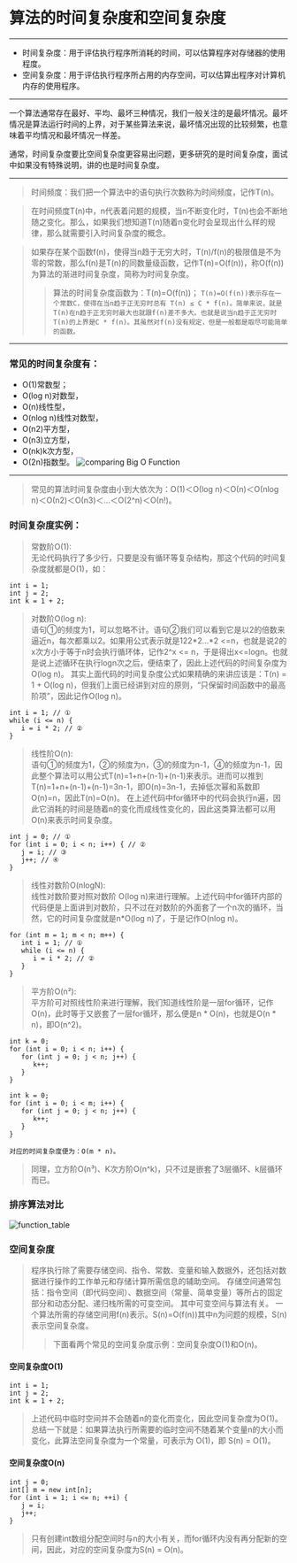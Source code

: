 算法的时间复杂度和空间复杂度
==
---
* 时间复杂度：用于评估执行程序所消耗的时间，可以估算程序对存储器的使用程度。
* 空间复杂度：用于评估执行程序所占用的内存空间，可以估算出程序对计算机内存的使用程序。

---
一个算法通常存在最好、平均、最坏三种情况，我们一般关注的是最坏情况。最坏情况是算法运行时间的上界，对于某些算法来说，最坏情况出现的比较频繁，也意味着平均情况和最坏情况一样差。

通常，时间复杂度要比空间复杂度更容易出问题，更多研究的是时间复杂度，面试中如果没有特殊说明，讲的也是时间复杂度。

---
> 时间频度：我们把一个算法中的语句执行次数称为时间频度，记作T(n)。

> 在时间频度T(n)中，n代表着问题的规模，当n不断变化时，T(n)也会不断地随之变化。那么，如果我们想知道T(n)随着n变化时会呈现出什么样的规律，那么就需要引入时间复杂度的概念。

> 如果存在某个函数f(n)，使得当n趋于无穷大时，T(n)/f(n)的极限值是不为零的常数，那么f(n)是T(n)的同数量级函数，记作T(n)=O(f(n))，称O(f(n))为算法的渐进时间复杂度，简称为时间复杂度。
>> 算法的时间复杂度函数为：T(n)=O(f(n))；
`T(n)=O(f(n))表示存在一个常数C，使得在当n趋于正无穷时总有 T(n) ≤ C * f(n)。简单来说，就是T(n)在n趋于正无穷时最大也就跟f(n)差不多大。也就是说当n趋于正无穷时T(n)的上界是C * f(n)。其虽然对f(n)没有规定，但是一般都是取尽可能简单的函数。`
---
### 常见的时间复杂度有：
* O(1)常数型；
* O(log n)对数型，
* O(n)线性型，
* O(nlog n)线性对数型，
* O(n2)平方型，
* O(n3)立方型，
* O(nk)k次方型，
* O(2n)指数型。
![comparing Big O Function](LeetCode/src/resources/comparingBigOFunction.jpg)

---
> 常见的算法时间复杂度由小到大依次为：Ο(1)＜Ο(log n)＜Ο(n)＜Ο(nlog n)＜Ο(n2)＜Ο(n3)＜…＜Ο(2^n)＜Ο(n!)。

### 时间复杂度实例：

>常数阶O(1):<br>无论代码执行了多少行，只要是没有循环等复杂结构，那这个代码的时间复杂度就都是O(1)，如：
```text
int i = 1;
int j = 2;
int k = 1 + 2;
```

>对数阶O(log n):<br> 语句①的频度为1，可以忽略不计。语句②我们可以看到它是以2的倍数来逼近n，每次都乘以2。如果用公式表示就是122*2…*2 <=n，也就是说2的x次方小于等于n时会执行循环体，记作2^x <= n，于是得出x<=logn。也就是说上述循环在执行logn次之后，便结束了，因此上述代码的时间复杂度为O(log n)。
其实上面代码的时间复杂度公式如果精确的来讲应该是：T(n) = 1 + O(log n)，但我们上面已经讲到对应的原则，“只保留时间函数中的最高阶项”，因此记作O(log n)。
```text
int i = 1; // ①
while (i <= n) {
   i = i * 2; // ②
}
```

>线性阶O(n):<br>语句①的频度为1，②的频度为n，③的频度为n-1，④的频度为n-1，因此整个算法可以用公式T(n)=1+n+(n-1)+(n-1)来表示。进而可以推到T(n)=1+n+(n-1)+(n-1)=3n-1，即O(n)=3n-1，去掉低次幂和系数即O(n)=n，因此T(n)=O(n)。
在上述代码中for循环中的代码会执行n遍，因此它消耗的时间是随着n的变化而成线性变化的，因此这类算法都可以用O(n)来表示时间复杂度。
```text
int j = 0; // ①
for (int i = 0; i < n; i++) { // ②
   j = i; // ③
   j++; // ④
}
```

>线性对数阶O(nlogN):<br>线性对数阶要对照对数阶 O(log n)来进行理解。上述代码中for循环内部的代码便是上面讲到对数阶，只不过在对数阶的外面套了一个n次的循环，当然，它的时间复杂度就是n*O(log n)了，于是记作O(nlog n)。
```text
for (int m = 1; m < n; m++) {
   int i = 1; // ①
   while (i <= n) {
      i = i * 2; // ②
   }
}
```

>平方阶O(n²):<br>平方阶可对照线性阶来进行理解，我们知道线性阶是一层for循环，记作O(n)，此时等于又嵌套了一层for循环，那么便是n * O(n)，也就是O(n * n)，即O(n^2)。
```text
int k = 0;
for (int i = 0; i < n; i++) {
   for (int j = 0; j < n; j++) {
      k++;
   }
}
```
```text
int k = 0;
for (int i = 0; i < m; i++) {
   for (int j = 0; j < n; j++) {
      k++;
   }
}

对应的时间复杂度便为：O(m * n)。
```
>同理，立方阶O(n³)、K次方阶O(n^k)，只不过是嵌套了3层循环、k层循环而已。

### 排序算法对比
![function_table](LeetCode/src/resources/functionTable.jpg)

### 空间复杂度
>程序执行除了需要存储空间、指令、常数、变量和输入数据外，还包括对数据进行操作的工作单元和存储计算所需信息的辅助空间。
存储空间通常包括：指令空间（即代码空间）、数据空间（常量、简单变量）等所占的固定部分和动态分配、递归栈所需的可变空间。
其中可变空间与算法有关。 一个算法所需的存储空间用f(n)表示。S(n)=O(f(n))其中n为问题的规模，S(n)表示空间复杂度。
>> 下面看两个常见的空间复杂度示例：空间复杂度O(1)和O(n)。

#### 空间复杂度O(1)
```text
int i = 1;
int j = 2;
int k = 1 + 2;
```
>上述代码中临时空间并不会随着n的变化而变化，因此空间复杂度为O(1)。总结一下就是：如果算法执行所需要的临时空间不随着某个变量n的大小而变化，此算法空间复杂度为一个常量，可表示为 O(1)，即 S(n) = O(1)。

#### 空间复杂度O(n)
```text
int j = 0;
int[] m = new int[n];
for (int i = 1; i <= n; ++i) {
   j = i;
   j++;
}
```
>只有创建int数组分配空间时与n的大小有关，而for循环内没有再分配新的空间，因此，对应的空间复杂度为S(n) = O(n)。

 